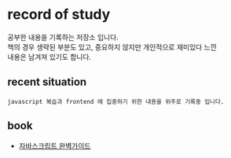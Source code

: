 # record of study

공부한 내용을 기록하는 저장소 입니다.  
책의 경우 생략된 부분도 있고, 중요하지 않지만 개인적으로 재미있다 느낀  
내용은 남겨져 있기도 합니다.

## recent situation

```
javascript 복습과 frontend 에 집중하기 위한 내용을 위주로 기록중 입니다.
```

## book

- [자바스크립트 완벽가이드](https://github.com/rlawnsxo131/record-of-study/tree/main/book/%EC%9E%90%EB%B0%94%EC%8A%A4%ED%81%AC%EB%A6%BD%ED%8A%B8_%EC%99%84%EB%B2%BD%EA%B0%80%EC%9D%B4%EB%93%9C)
